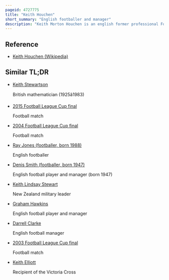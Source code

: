 ```yaml
---
pageid: 4727775
title: "Keith Houchen"
short_summary: "English footballer and manager"
description: "Keith Morton Houchen is an english former professional Footballer and Football Manager. A Forward, he scored 184 Goals in 687 League and Cup Games."
---
```


## Reference

- [Keith Houchen (Wikipedia)](https://en.wikipedia.org/?curid=4727775)

## Similar TL;DR

- [Keith Stewartson](/tldr/en/keith-stewartson)

  British mathematician (1925â1983)

- [2015 Football League Cup final](/tldr/en/2015-football-league-cup-final)

  Football match

- [2004 Football League Cup final](/tldr/en/2004-football-league-cup-final)

  Football match

- [Ray Jones (footballer, born 1988)](/tldr/en/ray-jones-footballer-born-1988)

  English footballer

- [Denis Smith (footballer, born 1947)](/tldr/en/denis-smith-footballer-born-1947)

  English football player and manager (born 1947)

- [Keith Lindsay Stewart](/tldr/en/keith-lindsay-stewart)

  New Zealand military leader

- [Graham Hawkins](/tldr/en/graham-hawkins)

  English football player and manager

- [Darrell Clarke](/tldr/en/darrell-clarke)

  English football manager

- [2003 Football League Cup final](/tldr/en/2003-football-league-cup-final)

  Football match

- [Keith Elliott](/tldr/en/keith-elliott)

  Recipient of the Victoria Cross
